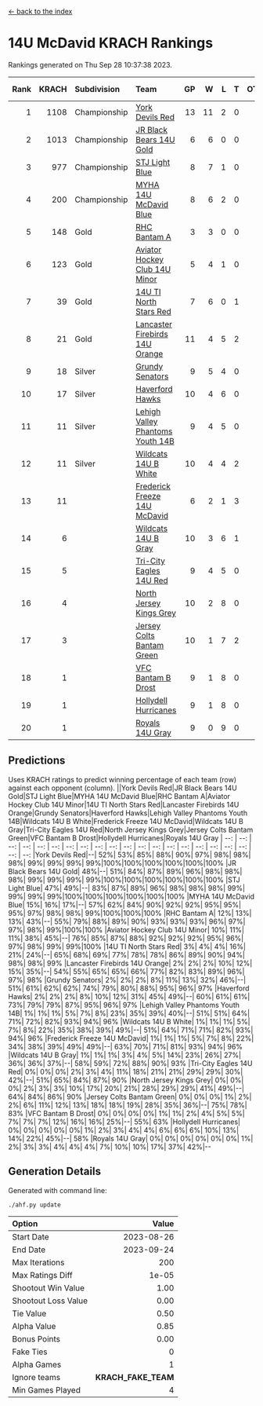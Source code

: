 [<- back to the index](readme.md)
# 14U McDavid KRACH Rankings
Rankings generated on Thu Sep 28 10:37:38 2023.

Rank|KRACH|Subdivision|Team|GP|W|L|T|OTW|OTL|SoS|Exp Wins|Win Diff
---:|---:|:---|:---|---:|---:|---:|---:|---:|---:|---:|---:|---:
1|1108|Championship|[York Devils Red](https://gamesheetstats.com/seasons/3659/teams/140644/schedule)|13|11|2|0|0|0|617|11.8|-0.0
2|1013|Championship|[JR Black Bears 14U Gold](https://gamesheetstats.com/seasons/3659/teams/140633/schedule)|6|6|0|0|0|0|24|6.8|-0.0
3|977|Championship|[STJ Light Blue](https://gamesheetstats.com/seasons/3659/teams/140639/schedule)|8|7|1|0|0|0|256|7.8|-0.0
4|200|Championship|[MYHA 14U McDavid Blue](https://gamesheetstats.com/seasons/3659/teams/140636/schedule)|8|6|2|0|0|0|257|6.8|-0.0
5|148|Gold|[RHC Bantam A](https://gamesheetstats.com/seasons/3659/teams/140618/schedule)|3|3|0|0|0|0|6|3.9|0.0
6|123|Gold|[Aviator Hockey Club 14U Minor](https://gamesheetstats.com/seasons/3659/teams/140627/schedule)|5|4|1|0|0|0|175|4.9|0.0
7|39|Gold|[14U TI North Stars Red](https://gamesheetstats.com/seasons/3659/teams/140626/schedule)|7|6|0|1|0|0|4|7.4|0.0
8|21|Gold|[Lancaster Firebirds 14U Orange](https://gamesheetstats.com/seasons/3659/teams/140634/schedule)|11|4|5|2|0|0|227|5.9|0.0
9|18|Silver|[Grundy Senators](https://gamesheetstats.com/seasons/3659/teams/140629/schedule)|9|5|4|0|0|0|220|5.9|0.0
10|17|Silver|[Haverford Hawks](https://gamesheetstats.com/seasons/3659/teams/140630/schedule)|10|4|6|0|0|0|388|4.9|0.0
11|11|Silver|[Lehigh Valley Phantoms Youth 14B](https://gamesheetstats.com/seasons/3659/teams/140635/schedule)|9|4|5|0|0|1|233|4.9|0.0
12|11|Silver|[Wildcats 14U B White](https://gamesheetstats.com/seasons/3659/teams/140643/schedule)|10|4|4|2|1|0|130|5.9|0.0
13|11||[Frederick Freeze 14U McDavid](https://gamesheetstats.com/seasons/3659/teams/140628/schedule)|6|2|1|3|0|0|10|4.4|0.0
14|6||[Wildcats 14U B Gray](https://gamesheetstats.com/seasons/3659/teams/140642/schedule)|10|3|6|1|0|0|129|4.4|0.0
15|5||[Tri-City Eagles 14U Red](https://gamesheetstats.com/seasons/3659/teams/140640/schedule)|9|4|5|0|1|0|227|4.9|0.0
16|4||[North Jersey Kings Grey](https://gamesheetstats.com/seasons/3659/teams/140637/schedule)|10|2|8|0|0|0|130|2.9|0.0
17|3||[Jersey Colts Bantam Green](https://gamesheetstats.com/seasons/3659/teams/140632/schedule)|10|1|7|2|0|0|113|2.9|0.0
18|1||[VFC Bantam B Drost](https://gamesheetstats.com/seasons/3659/teams/140641/schedule)|9|1|8|0|0|1|108|1.9|0.0
19|1||[Hollydell Hurricanes](https://gamesheetstats.com/seasons/3659/teams/140631/schedule)|9|1|8|0|0|0|120|1.9|0.0
20|1||[Royals 14U Gray](https://gamesheetstats.com/seasons/3659/teams/140638/schedule)|9|0|9|0|0|0|130|0.9|0.0

## Predictions
Uses KRACH ratings to predict winning percentage of each team (row) against each opponent (column).
||York Devils Red|JR Black Bears 14U Gold|STJ Light Blue|MYHA 14U McDavid Blue|RHC Bantam A|Aviator Hockey Club 14U Minor|14U TI North Stars Red|Lancaster Firebirds 14U Orange|Grundy Senators|Haverford Hawks|Lehigh Valley Phantoms Youth 14B|Wildcats 14U B White|Frederick Freeze 14U McDavid|Wildcats 14U B Gray|Tri-City Eagles 14U Red|North Jersey Kings Grey|Jersey Colts Bantam Green|VFC Bantam B Drost|Hollydell Hurricanes|Royals 14U Gray
| --: | --: | --: | --: | --: | --: | --: | --: | --: | --: | --: | --: | --: | --: | --: | --: | --: | --: | --: | --: | --: 
|York Devils Red|--| 52%| 53%| 85%| 88%| 90%| 97%| 98%| 98%| 98%| 99%| 99%| 99%| 99%|100%|100%|100%|100%|100%|100%
|JR Black Bears 14U Gold| 48%|--| 51%| 84%| 87%| 89%| 96%| 98%| 98%| 98%| 99%| 99%| 99%| 99%|100%|100%|100%|100%|100%|100%
|STJ Light Blue| 47%| 49%|--| 83%| 87%| 89%| 96%| 98%| 98%| 98%| 99%| 99%| 99%| 99%|100%|100%|100%|100%|100%|100%
|MYHA 14U McDavid Blue| 15%| 16%| 17%|--| 57%| 62%| 84%| 90%| 92%| 92%| 95%| 95%| 95%| 97%| 98%| 98%| 99%|100%|100%|100%
|RHC Bantam A| 12%| 13%| 13%| 43%|--| 55%| 79%| 88%| 89%| 90%| 93%| 93%| 93%| 96%| 97%| 97%| 98%| 99%|100%|100%
|Aviator Hockey Club 14U Minor| 10%| 11%| 11%| 38%| 45%|--| 76%| 85%| 87%| 88%| 92%| 92%| 92%| 95%| 96%| 97%| 98%| 99%| 99%|100%
|14U TI North Stars Red|  3%|  4%|  4%| 16%| 21%| 24%|--| 65%| 68%| 69%| 77%| 78%| 78%| 86%| 89%| 90%| 94%| 98%| 98%| 99%
|Lancaster Firebirds 14U Orange|  2%|  2%|  2%| 10%| 12%| 15%| 35%|--| 54%| 55%| 65%| 65%| 66%| 77%| 82%| 83%| 89%| 96%| 97%| 98%
|Grundy Senators|  2%|  2%|  2%|  8%| 11%| 13%| 32%| 46%|--| 51%| 61%| 62%| 62%| 74%| 79%| 80%| 88%| 95%| 96%| 97%
|Haverford Hawks|  2%|  2%|  2%|  8%| 10%| 12%| 31%| 45%| 49%|--| 60%| 61%| 61%| 73%| 79%| 79%| 87%| 95%| 96%| 97%
|Lehigh Valley Phantoms Youth 14B|  1%|  1%|  1%|  5%|  7%|  8%| 23%| 35%| 39%| 40%|--| 51%| 51%| 64%| 71%| 72%| 82%| 93%| 94%| 96%
|Wildcats 14U B White|  1%|  1%|  1%|  5%|  7%|  8%| 22%| 35%| 38%| 39%| 49%|--| 51%| 64%| 71%| 71%| 82%| 93%| 94%| 96%
|Frederick Freeze 14U McDavid|  1%|  1%|  1%|  5%|  7%|  8%| 22%| 34%| 38%| 39%| 49%| 49%|--| 63%| 70%| 71%| 81%| 93%| 94%| 96%
|Wildcats 14U B Gray|  1%|  1%|  1%|  3%|  4%|  5%| 14%| 23%| 26%| 27%| 36%| 36%| 37%|--| 58%| 59%| 72%| 88%| 90%| 93%
|Tri-City Eagles 14U Red|  0%|  0%|  0%|  2%|  3%|  4%| 11%| 18%| 21%| 21%| 29%| 29%| 30%| 42%|--| 51%| 65%| 84%| 87%| 90%
|North Jersey Kings Grey|  0%|  0%|  0%|  2%|  3%|  3%| 10%| 17%| 20%| 21%| 28%| 29%| 29%| 41%| 49%|--| 64%| 84%| 86%| 90%
|Jersey Colts Bantam Green|  0%|  0%|  0%|  1%|  2%|  2%|  6%| 11%| 12%| 13%| 18%| 18%| 19%| 28%| 35%| 36%|--| 75%| 78%| 83%
|VFC Bantam B Drost|  0%|  0%|  0%|  0%|  1%|  1%|  2%|  4%|  5%|  5%|  7%|  7%|  7%| 12%| 16%| 16%| 25%|--| 55%| 63%
|Hollydell Hurricanes|  0%|  0%|  0%|  0%|  0%|  1%|  2%|  3%|  4%|  4%|  6%|  6%|  6%| 10%| 13%| 14%| 22%| 45%|--| 58%
|Royals 14U Gray|  0%|  0%|  0%|  0%|  0%|  0%|  1%|  2%|  3%|  3%|  4%|  4%|  4%|  7%| 10%| 10%| 17%| 37%| 42%|--

## Generation Details

Generated with command line:
```
./ahf.py update
```

| Option | Value |
| :----- | ----: |
| Start Date | 2023-08-26 |
| End Date | 2023-09-24 |
| Max Iterations | 200 |
| Max Ratings Diff | 1e-05 |
| Shootout Win Value | 1.00 |
| Shootout Loss Value | 0.00 |
| Tie Value | 0.50 |
| Alpha Value | 0.85 |
| Bonus Points | 0.00 |
| Fake Ties | 0 |
| Alpha Games | 1 |
| Ignore teams | __KRACH_FAKE_TEAM__ |
| Min Games Played | 4 |

